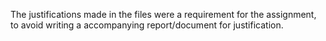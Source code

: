 The justifications made in the files were a requirement for the assignment, to avoid writing a accompanying report/document for justification.
